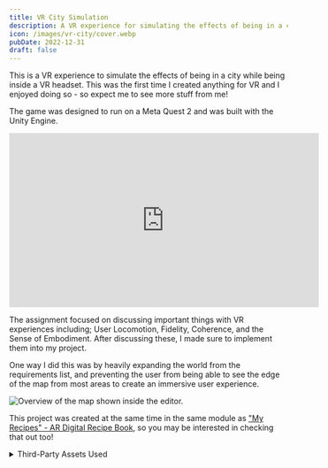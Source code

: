 ```yaml
---
title: VR City Simulation
description: A VR experience for simulating the effects of being in a city while being inside a VR headset.
icon: /images/vr-city/cover.webp
pubDate: 2022-12-31
draft: false
---
```


This is a VR experience to simulate the effects of being in a city while being inside a VR headset. This was the first time I created anything for VR and I enjoyed doing so - so expect me to see more stuff from me!

The game was designed to run on a Meta Quest 2 and was built with the Unity Engine.

<div class="youtube">
<iframe width="560" height="315" src="https://www.youtube-nocookie.com/embed/3yyKTZPOewE" title="YouTube video player" frameborder="0" allow="accelerometer; autoplay; clipboard-write; encrypted-media; gyroscope; picture-in-picture" allowfullscreen></iframe>
</div>

The assignment focused on discussing important things with VR experiences including; User Locomotion, Fidelity, Coherence, and the Sense of Embodiment. After discussing these, I made sure to implement them into my project.

One way I did this was by heavily expanding the world from the requirements list, and preventing the user from being able to see the edge of the map from most areas to create an immersive user experience.

![Overview of the map shown inside the editor.](/images/vr-city/map.webp)

This project was created at the same time in the same module as ["My Recipes" - AR Digital Recipe Book](/portfolio/my-recipes-ar), so you may be interested in checking that out too!


<details>
<summary> Third-Party Assets Used </summary>

- OpenXR Plugin by Unity
- Amazon Polly
- Mixamo
- Cartoon Low Poly City Pack Lite by Just Create
- CITY package by 255 pixel studios
- Low poly European City Pack by karboosx
- Playground Low Poly by ArtStudios3d
- Simple City pack plain by 255 pixel studios
- Stylized Vehicles Pack - FREE by Alex Lenk
- Free Stylized Skybox by Yuki2022
- We Shop Song (Lud and Schlatts Musical Emporium) by Philip Milman
- freesound.org
    - footsteps mulch rocks city park by pawsound
    - busy city 04 by rucisko
    - Car Engine: Maserati GranTurismo Switch to Sport Mode and Launch by myeclecticself
    - MITSUBISHI IMIEV electric car HORN LONG by jakobthiesen
    - SFX Car Engine Outside Idle by GiocoSound
    - car horn by keweldog
    - Bird - Pajaro 4 by Lunevix

</details>